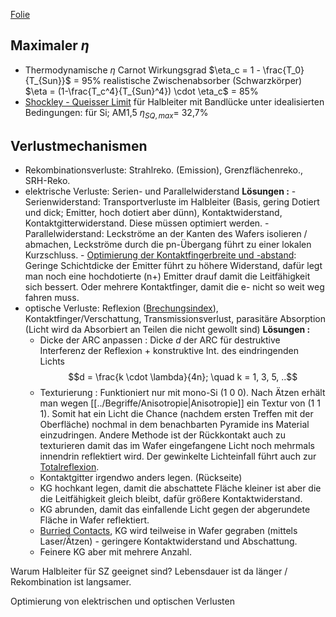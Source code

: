 [Folie](https://mega.nz/file/mNliQLyQ#SMFUmhyxsQ6i2FrNfJMonOHzW_bd0s3VmH709eFxa1s)
## Maximaler $\eta$
- Thermodynamische $\eta$
	  Carnot Wirkungsgrad $\eta_c = 1 - \frac{T_0}{T_{Sun}}$ = 95%
	  realistische Zwischenabsorber (Schwarzkörper) $\eta = (1-\frac{T_c^4}{T_{Sun}^4}) \cdot \eta_c$ = 85% 
- [Shockley - Queisser Limit](https://pubs.aip.org/aip/jap/article/32/3/510/505950/Detailed-Balance-Limit-of-Efficiency-of-p-n)
	  für Halbleiter mit Bandlücke unter idealisierten Bedingungen:
	  für Si; AM1,5 $\eta_{SQ,max}$= 32,7%

## Verlustmechanismen
- Rekombinationsverluste: Strahlreko. (Emission), Grenzflächenreko., SRH-Reko.
- elektrische Verluste: Serien- und Parallelwiderstand
  **Lösungen :**
	  - Serienwiderstand: Transportverluste im Halbleiter (Basis, gering Dotiert und dick; Emitter, hoch dotiert aber dünn), Kontaktwiderstand, Kontaktgitterwiderstand. Diese müssen optimiert werden.
	  - Parallelwiderstand: Leckströme an der Kanten des Wafers isolieren / abmachen, Leckströme durch die pn-Übergang führt zu einer lokalen Kurzschluss.
	  - [Optimierung der Kontaktfingerbreite und -abstand](https://www.pveducation.org/pvcdrom/design-of-silicon-cells/optimization-of-finger-spacing): Geringe Schichtdicke der Emitter führt zu höhere Widerstand, dafür legt man noch eine hochdotierte (n+) Emitter drauf damit die Leitfähigkeit sich bessert. Oder mehrere Kontaktfinger, damit die e- nicht so weit weg fahren muss.
- optische Verluste: Reflexion ([Brechungsindex](03-Optik)), Kontaktfinger/Verschattung, Transmissionsverlust, parasitäre Absorption (Licht wird da Absorbiert an Teilen die nicht gewollt sind)
  **Lösungen :**
	- Dicke der ARC anpassen : Dicke $d$ der ARC für destruktive Interferenz der Reflexion + konstruktive Int. des eindringenden Lichts $$d = \frac{k \cdot \lambda}{4n}; \quad k = 1, 3, 5, ..$$
	- Texturierung : Funktioniert nur mit mono-Si (1 0 0). Nach Ätzen erhält man wegen [[../Begriffe/Anisotropie|Anisotropie]] ein Textur von (1 1 1). Somit hat ein Licht die Chance (nachdem ersten Treffen mit der Oberfläche) nochmal in dem benachbarten Pyramide ins Material einzudringen. Andere Methode ist der Rückkontakt auch zu texturieren damit das im Wafer eingefangene Licht noch mehrmals innendrin reflektiert wird. Der gewinkelte Lichteinfall führt auch zur [Totalreflexion](https://www.pveducation.org/pvcdrom/design-of-silicon-cells/light-trapping).
	- Kontaktgitter irgendwo anders legen. (Rückseite)
	- KG hochkant legen, damit die abschattete Fläche kleiner ist aber die die Leitfähigkeit gleich bleibt, dafür größere Kontaktwiderstand. 
	- KG abrunden, damit das einfallende Licht gegen der abgerundete Fläche in Wafer reflektiert.
	- [Burried Contacts](https://www.pveducation.org/pvcdrom/manufacturing-si-cells/buried-contact-solar-cells), KG wird teilweise in Wafer gegraben (mittels Laser/Ätzen) - geringere Kontaktwiderstand und Abschattung.
	- Feinere KG aber mit mehrere Anzahl.

Warum Halbleiter für SZ geeignet sind? Lebensdauer ist da länger / Rekombination ist langsamer.

Optimierung von elektrischen und optischen Verlusten
